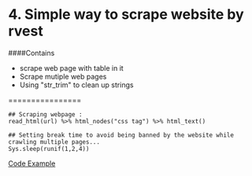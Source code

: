# 4. Simple way to scrape website by rvest

####Contains 
 - scrape web page with table in it
 - Scrape mutiple web pages
 - Using "str_trim" to clean up strings

================
```
## Scraping webpage :
read_html(url) %>% html_nodes("css tag") %>% html_text()

## Setting break time to avoid being banned by the website while crawling multiple pages... 
Sys.sleep(runif(1,2,4))
```



[Code Example](https://github.com/r3dmaohong/R_Notes/blob/master/4.%20Simple%20way%20to%20scrape%20website%20by%20rvest/rvest.R)